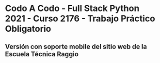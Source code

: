 # **Codo A Codo - Full Stack Python 2021 - Curso 2176 - Trabajo Práctico Obligatorio**
## **Versión con soporte mobile del sitio web de la Escuela Técnica Raggio**
